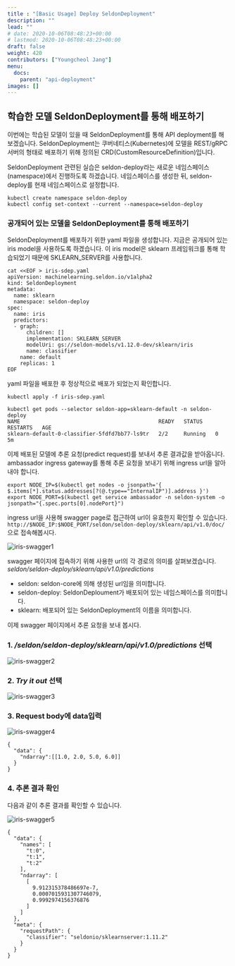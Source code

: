 ```yaml
---
title : "[Basic Usage] Deploy SeldonDeployment"
description: ""
lead: ""
# date: 2020-10-06T08:48:23+00:00
# lastmod: 2020-10-06T08:48:23+00:00
draft: false
weight: 420
contributors: ["Youngcheol Jang"]
menu:
  docs:
    parent: "api-deployment"
images: []
---
```


## 학습한 모델 SeldonDeployment를 통해 배포하기

이번에는 학습된 모델이 있을 때 SeldonDeployment를 통해 API deployment를 해 보겠습니다.
SeldonDeployment는 쿠버네티스(Kubernetes)에 모델을 REST/gRPC 서버의 형태로 배포하기 위해 정의된 CRD(CustomResourceDefinition)입니다.

SeldonDeployment 관련된 실습은 seldon-deploy라는 새로운 네임스페이스(namespace)에서 진행하도록 하겠습니다.
네임스페이스를 생성한 뒤, seldon-deploy를 현재 네임스페이스로 설정합니다.

```text
kubectl create namespace seldon-deploy
kubectl config set-context --current --namespace=seldon-deploy
```

### 공개되어 있는 모델을 SeldonDeployment를 통해 배포하기

SeldonDeployment를 배포하기 위한 yaml 파일을 생성합니다.
지금은 공개되어 있는 iris model을 사용하도록 하겠습니다.
이 iris model은 sklearn 프레임워크를 통해 학습되었기 때문에 SKLEARN_SERVER를 사용합니다.

```text
cat <<EOF > iris-sdep.yaml
apiVersion: machinelearning.seldon.io/v1alpha2
kind: SeldonDeployment
metadata:
  name: sklearn
  namespace: seldon-deploy
spec:
  name: iris
  predictors:
  - graph:
      children: []
      implementation: SKLEARN_SERVER
      modelUri: gs://seldon-models/v1.12.0-dev/sklearn/iris
      name: classifier
    name: default
    replicas: 1
EOF
```

yaml 파일을 배포한 후 정상적으로 배포가 되었는지 확인합니다.

```text
kubectl apply -f iris-sdep.yaml

kubectl get pods --selector seldon-app=sklearn-default -n seldon-deploy
NAME                                            READY   STATUS    RESTARTS   AGE
sklearn-default-0-classifier-5fdfd7bb77-ls9tr   2/2     Running   0          5m
```

이제 배포된 모델에 추론 요청(predict request)를 보내서 추론 결과값을 받아옵니다.
ambassador ingress gateway를 통해 추론 요청을 보내기 위해 ingress url을 알아내야 합니다.

```text
export NODE_IP=$(kubectl get nodes -o jsonpath='{ $.items[*].status.addresses[?(@.type=="InternalIP")].address }')
export NODE_PORT=$(kubectl get service ambassador -n seldon-system -o jsonpath="{.spec.ports[0].nodePort}")
```

ingress url을 사용해 swagger page로 접근하여 url이 유효한지 확인할 수 있습니다.
`http://$NODE_IP:$NODE_PORT/seldon/seldon-deploy/sklearn/api/v1.0/doc/`으로 접속해봅시다.

<p>
  <img src="/images/docs/api-deployment/iris-swagger1.png" title="iris-swagger1"/>
</p>

swagger 페이지에 접속하기 위해 사용한 url의 각 경로의 의미를 살펴보겠습니다.
*seldon/seldon-deploy/sklearn/api/v1.0/predictions*

- seldon: seldon-core에 의해 생성된 url임을 의미합니다.
- seldon-deploy: SeldonDeploument가 배포되어 있는 네임스페이스를 의미합니다.
- sklearn: 배포되어 있는 SeldonDeployment의 이름을 의미합니다.

이제 swagger 페이지에서 추론 요청을 보내 봅시다.

### 1. */seldon/seldon-deploy/sklearn/api/v1.0/predictions* 선택

<p>
  <img src="/images/docs/api-deployment/iris-swagger2.png" title="iris-swagger2"/>
</p>

### 2. *Try it out* 선택

<p>
  <img src="/images/docs/api-deployment/iris-swagger3.png" title="iris-swagger3"/>
</p>

### 3. Request body에 data입력

<p>
  <img src="/images/docs/api-deployment/iris-swagger4.png" title="iris-swagger4"/>
</p>

```text
{
  "data": {
    "ndarray":[[1.0, 2.0, 5.0, 6.0]]
  }
}
```

### 4. 추론 결과 확인

다음과 같이 추론 결과를 확인할 수 있습니다.

<p>
  <img src="/images/docs/api-deployment/iris-swagger5.png" title="iris-swagger5"/>
</p>

```text
{
  "data": {
    "names": [
      "t:0",
      "t:1",
      "t:2"
    ],
    "ndarray": [
      [
        9.912315378486697e-7,
        0.0007015931307746079,
        0.9992974156376876
      ]
    ]
  },
  "meta": {
    "requestPath": {
      "classifier": "seldonio/sklearnserver:1.11.2"
    }
  }
}
```

